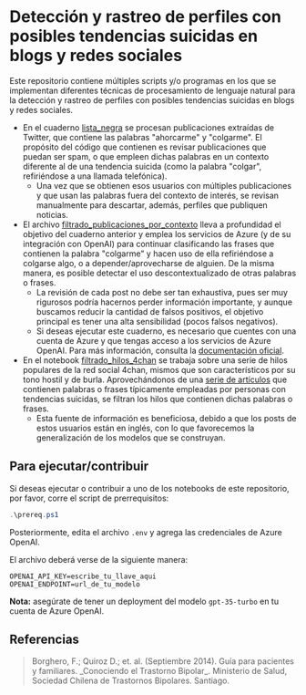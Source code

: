 # Detección y rastreo de perfiles con posibles tendencias suicidas en blogs y redes sociales

Este repositorio contiene múltiples scripts y/o programas en los que se implementan diferentes técnicas de procesamiento de lenguaje natural para la detección y rastreo de perfiles con posibles tendencias suicidas en blogs y redes sociales.

* En el cuaderno [lista_negra](./lista_negra.ipynb) se procesan publicaciones extraídas de Twitter, que contiene las palabras "ahorcarme" y "colgarme". El propósito del código que contienen es revisar publicaciones que puedan ser spam, o que empleen dichas palabras en un contexto diferente al de una tendencia suicida (como la palabra "colgar", refiriéndose a una llamada telefónica). 
    * Una vez que se obtienen esos usuarios con múltiples publicaciones y que usan las palabras fuera del contexto de interés, se revisan manualmente para descartar, además, perfiles que publiquen noticias.
* El archivo [filtrado_publicaciones_por_contexto](./filtrado_publicaciones_por_contexto.ipynb) lleva a profundidad el objetivo del cuaderno anterior y emplea los servicios de Azure (y de su integración con OpenAI) para continuar clasificando las frases que contienen la palabra "colgarme" y hacen uso de ella refiriéndose a colgarse algo, o a depender/aprovecharse de alguien. De la misma manera, es posible detectar el uso descontextualizado de otras palabras o frases.
    * La revisión de cada post no debe ser tan exhaustiva, pues ser muy rigurosos podría hacernos perder información importante, y aunque buscamos reducir la cantidad de falsos positivos, el objetivo principal es tener una alta sensibilidad (pocos falsos negativos).
    * Si deseas ejecutar este cuaderno, es necesario que cuentes con una cuenta de Azure y que tengas acceso a los servicios de Azure OpenAI. Para más información, consulta la [documentación oficial](https://learn.microsoft.com/en-us/azure/cognitive-services/openai/).
* En el notebook [filtrado_hilos_4chan](./filtrado_hilos_4chan.ipynb) se trabaja sobre una serie de hilos populares de la red social 4chan, mismos que son característicos por su tono hostil y de burla. Aprovechándonos de una [serie de artículos](#Referencias) que contienen palabras o frases típicamente empleadas por personas con tendencias suicidas, se filtran los hilos que contienen dichas palabras o frases.
    * Esta fuente de información es beneficiosa, debido a que los posts de estos usuarios están en inglés, con lo que favorecemos la generalización de los modelos que se construyan.

## Para ejecutar/contribuir

Si deseas ejecutar o contribuir a uno de los notebooks de este repositorio, por favor, corre el script de prerrequisitos:

```powershell
.\prereq.ps1
```

Posteriormente, edita el archivo `.env` y agrega las credenciales de Azure OpenAI.

El archivo deberá verse de la siguiente manera:

```
OPENAI_API_KEY=escribe_tu_llave_aqui
OPENAI_ENDPOINT=url_de_tu_modelo
``` 

**Nota:** asegúrate de tener un deployment del modelo `gpt-35-turbo` en tu cuenta de Azure OpenAI.

## Referencias
<blockquote>
    Borghero, F.; Quiroz D.; et. al. (Septiembre 2014). Guía para pacientes y familiares. _Conociendo el Trastorno Bipolar_. Ministerio de Salud, Sociedad Chilena de Trastornos Bipolares. Santiago.
</blockquote>
    